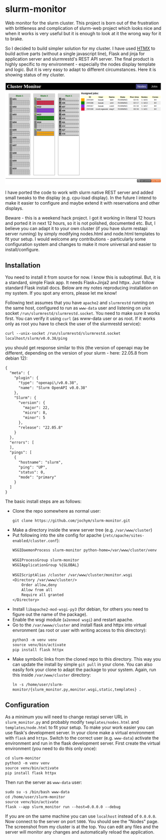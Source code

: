 # slurm-monitor
Web monitor for the slurm cluster. This project is born out of the frustration with brittleness and complication of slurm-web project which looks nice and when it works is very useful but it is enough to look at it the wrong way for it to brake. 


So I decided to build simpler solution for my cluster. I have used [HTMX](http://htmx.org/) to build active parts (without a single javascript line), Flask and jinja for application server and slurmrestd's REST API server. The final product is highly specific to my environment - especially the nodes display template and logic. But it is very easy to adapt to different circumstances. Here it is showing status of my cluster.

![](slurm-monitor.png)

I have ported the code to work with slurm native REST server and added small tweaks to the display (e.g. cpu-load display).
In the future I intend to make it easier to configure and maybe extend it with reservations and other displays. 

Beware - this is a weekend hack project. I got it working in literal 12 hours and ported it in next 12 hours, so it is not polished, documented etc. But, I believe you can adapt it to your own cluster (if you have slurm restapi server running) by simply modifying nodes.html and node.html templates to fit your setup. I would welcome any contributions - particularly some configuration system and changes to make it more universal and easier to install/configure.

## Installation

You need to install it from source for now. I know this is suboptimal. But, it is a standard, simple Flask app. It needs Flask+Jinja2 and httpx. Just follow standard Flask install docs. Below are my notes reproducing installation on my system. If you spot any errors, please let me know!

Following text assumes that you have `apache2` and `slurmrestd` running on the same host, configured to run as `www-data` user and listening on unix socket `/run/slurmrestd/slurmrestd.socket`. You need to make sure it works first. You can verify it using `curl` (as www-data user or as root. If it works only as root you have to check the user of the slurmrestd service):
```
curl --unix-socket /run/slurmrestd/slurmrestd.socket localhost/slurm/v0.0.38/ping
```
you should get response similar to this (the version of openapi may be different, depending on the version of your slurm - here: 22.05.8 from debian 12):
```
{
  "meta": {
    "plugin": {
      "type": "openapi\/v0.0.38",
      "name": "Slurm OpenAPI v0.0.38"
    },
    "Slurm": {
      "version": {
        "major": 22,
        "micro": 8,
        "minor": 5
      },
      "release": "22.05.8"
    }
  },
  "errors": [
  ],
  "pings": [
    {
      "hostname": "slurm",
      "ping": "UP",
      "status": 0,
      "mode": "primary"
    }
  ]
}
```


The basic install steps are as follows:

- Clone the repo somewhere as normal user:
    ```
    git clone https://github.com/jochym/slurm-monitor.git
    ``` 
- Make a directory inside the www server tree (e.g. `/var/www/cluster`)
- Put following into the site config for apache (`/etc/apache/sites-enabled/cluster.conf`):
    ```
    WSGIDaemonProcess slurm-monitor python-home=/var/www/cluster/venv

    WSGIProcessGroup slurm-monitor
    WSGIApplicationGroup %{GLOBAL}

    WSGIScriptAlias /cluster /var/www/cluster/monitor.wsgi
    <Directory /var/www/cluster/>
        Order allow,deny
        Allow from all
        Require all granted
    </Directory>
    ```
- Install `libapache2-mod-wsgi-py3` (for debian, for others you need to figure out the name of the package).
- Enable the wsgi module (`a2enmod wsgi`) and restart apache.
- Go to the `/var/wwww/cluster` and install flask and httpx into virtual envronment (as root or user with writing access to this directory):
    ```
    python3 -m venv venv
    source venv/bin/activate
    pip install flask httpx
    ```
- Make symbolic links from the cloned repo to this directory. This way you can update the install by simple `git pull` in your clone. You can also easily fork your clone to adapt the package to your system. Again, run this inside `/var/www/cluster` directory:
    ```
    ln -s /home/user/slurm-monitor/{slurm_monitor.py,monitor.wsgi,static,templates} .
    ```

## Configuration

As a minimum you will need to change restapi server URL in `slurm_monitor.py` and probably modify `templates/nodes.html` and `templates/node.html` to fit your setup. To make your work easier you can use flask's development server. In your clone make a virtual environment with `flask` and `httpx`. Switch to the correct user (e.g. `www-data`) activate the environment and run in the flask development server. First create the virtual environment (you need to do this only once):
```
cd slurm-monitor
python3 -m venv venv 
source venv/bin/activate
pip install flask httpx
```
Then run the server as `www-data` user:
```
sudo su -s /bin/bash www-data
cd /home/user/slurm-monitor
source venv/bin/activate
flask --app slurm_monitor run --host=0.0.0.0 --debug
```
If you are on the same machine you can use `localhost` instead of `0.0.0.0`. Now connect to the server on port `5000`. You should see the "Nodes" page. The screenshot from my cluster is at the top. You can edit any files and the server will monitor any changes and automatically reload the application. 
